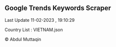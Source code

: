

## Google Trends Keywords Scraper 
 
Last Update 11-02-2023 , 19:10:29

Country List :
VIETNAM.json



© Abdul Muttaqin 
